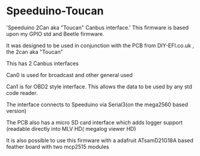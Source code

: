 # Speeduino-Toucan
'Speeduino 2Can aka "Toucan" Canbus interface.' 
This firmware is based upon my GPIO std and Beetle firmware.

It was designed to be used in conjunction with the PCB from DIY-EFI.co.uk , the 2can aka "Toucan"

This has 2 Canbus interfaces 

   Can0 is used for broadcast and other general used

   Can1 is for OBD2 style interface. This allows the data to be used by any std code reader.

The interface connects to Speeduino via Serial3(on the mega2560 based version)

The PCB also has a micro SD card interface which adds logger support (readable directly into MLV HD( megalog viewer HD)

It is also possible to use this firmware with a adafruit ATsamD21G18A based feather board with two mcp2515 modules

